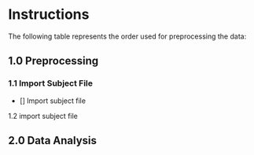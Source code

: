 # Instructions

The following table represents the order used for preprocessing the data:

## 1.0 Preprocessing

### 1.1 Import Subject File
- []  Import subject file

1.2 import subject file

  
## 2.0 Data Analysis
